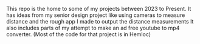 This repo is the home to some of my projects between 2023 to Present.
It has ideas from my senior design project like using cameras to measure distance and the rough app I made to output the distance measurements 
It also includes parts of my attempt to make an ad free youtube to mp4 converter. (Most of the code for that project is in Hemloc) 